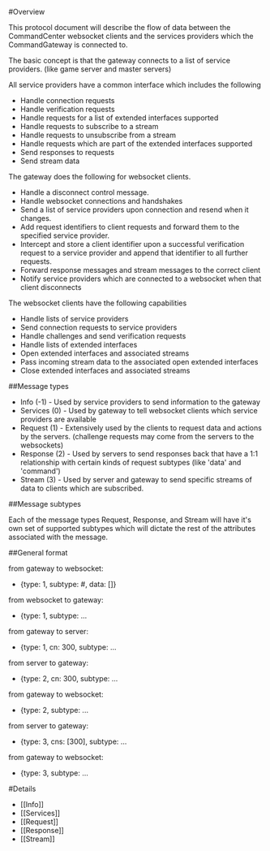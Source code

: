 #Overview

This protocol document will describe the flow of data between the CommandCenter websocket clients and the services providers which the CommandGateway is connected to.

The basic concept is that the gateway connects to a list of service providers. (like game server and master servers)

All service providers have a common interface which includes the following
* Handle connection requests
* Handle verification requests
* Handle requests for a list of extended interfaces supported
* Handle requests to subscribe to a stream
* Handle requests to unsubscribe from a stream
* Handle requests which are part of the extended interfaces supported
* Send responses to requests
* Send stream data

The gateway does the following for websocket clients.
* Handle a disconnect control message.
* Handle websocket connections and handshakes
* Send a list of service providers upon connection and resend when it changes.
* Add request identifiers to client requests and forward them to the specified service provider.
* Intercept and store a client identifier upon a successful verification request to a service provider and append that identifier to all further requests.
* Forward response messages and stream messages to the correct client
* Notify service providers which are connected to a websocket when that client disconnects

The websocket clients have the following capabilities
* Handle lists of service providers
* Send connection requests to service providers
* Handle challenges and send verification requests
* Handle lists of extended interfaces
* Open extended interfaces and associated streams
* Pass incoming stream data to the associated open extended interfaces
* Close extended interfaces and associated streams

##Message types

* Info (-1) - Used by service providers to send information to the gateway
* Services (0) - Used by gateway to tell websocket clients which service providers are available
* Request (1) - Extensively used by the clients to request data and actions by the servers. (challenge requests may come from the servers to the websockets)
* Response (2) - Used by servers to send responses back that have a 1:1 relationship with certain kinds of request subtypes (like 'data' and 'command')
* Stream (3) - Used by server and gateway to send specific streams of data to clients which are subscribed.

##Message subtypes

Each of the message types Request, Response, and Stream will have it's own set of supported subtypes which will dictate the rest of the attributes associated with the message.

##General format

from gateway to websocket:
* {type: 1, subtype: #, data: []}

from websocket to gateway:
* {type: 1, subtype: ...

from gateway to server:
* {type: 1, cn: 300, subtype: ...

from server to gateway:
* {type: 2, cn: 300, subtype: ...

from gateway to websocket:
* {type: 2, subtype: ...

from server to gateway:
* {type: 3, cns: [300], subtype: ...

from gateway to websocket:
* {type: 3, subtype: ...

#Details

* [[Info]]
* [[Services]]
* [[Request]]
* [[Response]]
* [[Stream]]


